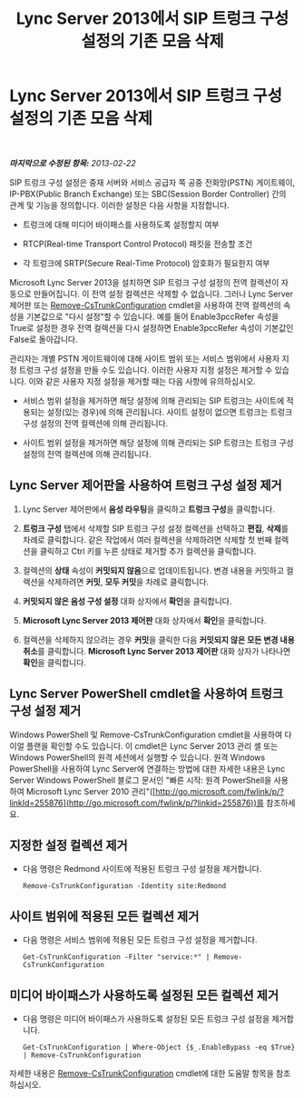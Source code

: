 ﻿---
title: Lync Server 2013에서 SIP 트렁크 구성 설정의 기존 모음 삭제
TOCTitle: Lync Server 2013에서 SIP 트렁크 구성 설정의 기존 모음 삭제
ms:assetid: 3b25f14d-884b-42dd-a866-460d276d3e43
ms:mtpsurl: https://technet.microsoft.com/ko-kr/library/JJ688024(v=OCS.15)
ms:contentKeyID: 49885726
ms.date: 08/10/2015
mtps_version: v=OCS.15
ms.translationtype: HT
---

# Lync Server 2013에서 SIP 트렁크 구성 설정의 기존 모음 삭제

 

_**마지막으로 수정된 항목:** 2013-02-22_

SIP 트렁크 구성 설정은 중재 서버와 서비스 공급자 쪽 공중 전화망(PSTN) 게이트웨이, IP-PBX(Public Branch Exchange) 또는 SBC(Session Border Controller) 간의 관계 및 기능을 정의합니다. 이러한 설정은 다음 사항을 지정합니다.

  - 트렁크에 대해 미디어 바이패스를 사용하도록 설정할지 여부

  - RTCP(Real-time Transport Control Protocol) 패킷을 전송할 조건

  - 각 트렁크에 SRTP(Secure Real-Time Protocol) 암호화가 필요한지 여부

Microsoft Lync Server 2013을 설치하면 SIP 트렁크 구성 설정의 전역 컬렉션이 자동으로 만들어집니다. 이 전역 설정 컬렉션은 삭제할 수 없습니다. 그러나 Lync Server 제어판 또는 [Remove-CsTrunkConfiguration](remove-cstrunkconfiguration.md) cmdlet을 사용하여 전역 컬렉션의 속성을 기본값으로 "다시 설정"할 수 있습니다. 예를 들어 Enable3pccRefer 속성을 True로 설정한 경우 전역 컬렉션을 다시 설정하면 Enable3pccRefer 속성이 기본값인 False로 돌아갑니다.

관리자는 개별 PSTN 게이트웨이에 대해 사이트 범위 또는 서비스 범위에서 사용자 지정 트렁크 구성 설정을 만들 수도 있습니다. 이러한 사용자 지정 설정은 제거할 수 있습니다. 이와 같은 사용자 지정 설정을 제거할 때는 다음 사항에 유의하십시오.

  - 서비스 범위 설정을 제거하면 해당 설정에 의해 관리되는 SIP 트렁크는 사이트에 적용되는 설정(있는 경우)에 의해 관리됩니다. 사이트 설정이 없으면 트렁크는 트렁크 구성 설정의 전역 컬렉션에 의해 관리됩니다.

  - 사이트 범위 설정을 제거하면 해당 설정에 의해 관리되는 SIP 트렁크는 트렁크 구성 설정의 전역 컬렉션에 의해 관리됩니다.

## Lync Server 제어판을 사용하여 트렁크 구성 설정 제거

1.  Lync Server 제어판에서 **음성 라우팅**을 클릭하고 **트렁크 구성**을 클릭합니다.

2.  **트렁크 구성** 탭에서 삭제할 SIP 트렁크 구성 설정 컬렉션을 선택하고 **편집**, **삭제**를 차례로 클릭합니다. 같은 작업에서 여러 컬렉션을 삭제하려면 삭제할 첫 번째 컬렉션을 클릭하고 Ctrl 키를 누른 상태로 제거할 추가 컬렉션을 클릭합니다.

3.  컬렉션의 **상태** 속성이 **커밋되지 않음**으로 업데이트됩니다. 변경 내용을 커밋하고 컬렉션을 삭제하려면 **커밋**, **모두 커밋**을 차례로 클릭합니다.

4.  **커밋되지 않은 음성 구성 설정** 대화 상자에서 **확인**을 클릭합니다.

5.  **Microsoft Lync Server 2013 제어판** 대화 상자에서 **확인**을 클릭합니다.

6.  컬렉션을 삭제하지 않으려는 경우 **커밋**을 클릭한 다음 **커밋되지 않은 모든 변경 내용 취소**를 클릭합니다. **Microsoft Lync Server 2013 제어판** 대화 상자가 나타나면 **확인**을 클릭합니다.

## Lync Server PowerShell cmdlet을 사용하여 트렁크 구성 설정 제거

Windows PowerShell 및 Remove-CsTrunkConfiguration cmdlet을 사용하여 다이얼 플랜을 확인할 수도 있습니다. 이 cmdlet은 Lync Server 2013 관리 셸 또는 Windows PowerShell의 원격 세션에서 실행할 수 있습니다. 원격 Windows PowerShell을 사용하여 Lync Server에 연결하는 방법에 대한 자세한 내용은 Lync Server Windows PowerShell 블로그 문서인 "빠른 시작: 원격 PowerShell을 사용하여 Microsoft Lync Server 2010 관리"([http://go.microsoft.com/fwlink/p/?linkId=255876](http://go.microsoft.com/fwlink/p/?linkid=255876))를 참조하세요.

## 지정한 설정 컬렉션 제거

  - 다음 명령은 Redmond 사이트에 적용된 트렁크 구성 설정을 제거합니다.
    
        Remove-CsTrunkConfiguration -Identity site:Redmond

## 사이트 범위에 적용된 모든 컬렉션 제거

  - 다음 명령은 서비스 범위에 적용된 모든 트렁크 구성 설정을 제거합니다.
    
        Get-CsTrunkConfiguration -Filter "service:*" | Remove-CsTrunkConfiguration

## 미디어 바이패스가 사용하도록 설정된 모든 컬렉션 제거

  - 다음 명령은 미디어 바이패스가 사용하도록 설정된 모든 트렁크 구성 설정을 제거합니다.
    
        Get-CsTrunkConfiguration | Where-Object {$_.EnableBypass -eq $True} | Remove-CsTrunkConfiguration

자세한 내용은 [Remove-CsTrunkConfiguration](remove-cstrunkconfiguration.md) cmdlet에 대한 도움말 항목을 참조하십시오.

